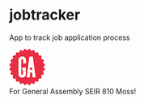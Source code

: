 # jobtracker
App to track job application process


![ga](/img/gaLogo.png) <br>
For General Assembly SEIR 810 Moss!

